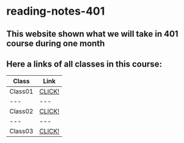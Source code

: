 # reading-notes-401

## This website shown what we will take in 401 course during one month

## Here a links of all classes in this course:

**Class** | **Link** 
--- | --- 
Class01 | [CLICK!](https://tumaho.github.io/reading-notes-401/class01)
--- | --- 
Class02 | [CLICK!](https://tumaho.github.io/reading-notes-401/class02)
--- | --- 
Class03 | [CLICK!](https://tumaho.github.io/reading-notes-401/class03)

